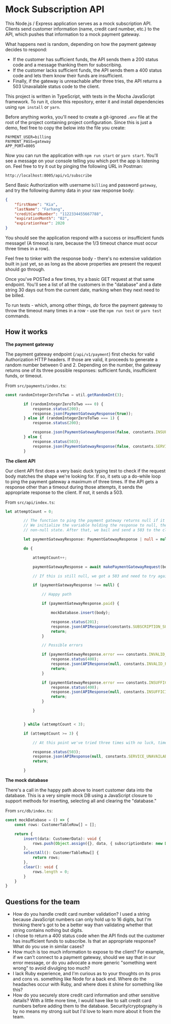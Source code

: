 # Mock Subscription API #

This Node.js / Express application serves as a mock subscription API. Clients send customer information (name, credit card number, etc.) to the API, which pushes that information to a mock payment gateway.

What happens next is random, depending on how the payment gateway decides to respond:

- If the customer has sufficient funds, the API sends them a 200 status code and a message thanking them for subscribing.
- If the customer lacks sufficient funds, the API sends them a 400 status code and lets them know their funds are insufficient.
- Finally, if the gateway is unreachable after three tries, the API returns a 503 Unavailable status code to the client.

This project is written in TypeScript, with tests in the Mocha JavaScript framework. To run it, clone this repository, enter it and install dependencies using `npm install` or `yarn`.

Before anything works, you'll need to create a git-ignored `.env` file at the root of the project containing project configuration. Since this is just a demo, feel free to copy the below into the file you create:

```
PAYMENT_USER=billing
PAYMENT_PASS=gateway
APP_PORT=8005
```

Now you can run the application with `npm run start` or `yarn start`. You'll see a message on your console telling you which port the app is listening on. Feel free to try it out by pinging the following URL in Postman:

`http://localhost:8005/api/v1/subscribe`

Send Basic Authorization with username `billing` and password `gateway`, and try the following dummy data in your raw response body:

```json
{
	"firstName": "Kia",
	"lastName": "Farhang",
	"creditCardNumber": "1122334455667788",
	"expirationMonth": "02",
	"expirationYear": 2020
}
```

You should see the application respond with a success or insufficient funds message! (A timeout is rare, because the 1/3 timeout chance must occur three times in a row).

Feel free to tinker with the response body - there's no extensive validation built in just yet, so as long as the above properties are present the request should go through.

Once you've POSTed a few times, try a basic GET request at that same endpoint. You'll see a list of all the customers in the "database" and a date string 30 days out from the current date, marking when they next need to be billed.

To run tests - which, among other things, _do_ force the payment gateway to throw the timeout many times in a row - use the `npm run test` or `yarn test` commands.

## How it works ##

**The payment gateway**

The payment gateway endpoint (`/api/v1/payment`) first checks for valid Authorization HTTP headers. If those are valid, it proceeds to generate a random number between 0 and 2. Depending on the number, the gateway returns one of its three possible responses: sufficient funds, insufficient funds, or timeout.

From `src/payments/index.ts`:

```typescript
const randomIntegerZeroToTwo = util.getRandomInt(3);

        if (randomIntegerZeroToTwo === 0) {
            response.status(200);
            response.json(PaymentGatewayResponse(true));
        } else if (randomIntegerZeroToTwo === 1) {
            response.status(200);

            response.json(PaymentGatewayResponse(false, constants.INSUFFICIENT_FUNDS));
        } else {
            response.status(503);
            response.json(PaymentGatewayResponse(false, constants.SERVICE_UNAVAILABLE));
        }
```

**The client API**

Our client API first does a very basic duck typing test to check if the request body matches the shape we're looking for. If so, it sets up a do-while loop to ping the payment gateway a maximum of three times. If the API gets a response other than a timeout during those attempts, it sends the appropriate response to the client. If not, it sends a 503.

From `src/api/index.ts`:

```typescript
let attemptCount = 0;

        // The function to ping the payment gateway returns null if it encounters a 503 Service Unavailable.
        // We initialize the variable holding the response to null, then try three times to get it into a 
        // non-null state. After that, we bail and send a 503 to the client.

        let paymentGatewayResponse: PaymentGatewayResponse | null = null;

        do {

            attemptCount++;

            paymentGatewayResponse = await makePaymentGatewayRequest(body);

            // If this is still null, we got a 503 and need to try again

            if (paymentGatewayResponse !== null) {

                // Happy path

                if (paymentGatewayResponse.paid) {

                    mockDatabase.insert(body);

                    response.status(201);
                    response.json(APIResponse(constants.SUBSCRIPTION_SUCCESSFUL, null));
                    return;
                }

                // Possible errors

                if (paymentGatewayResponse.error === constants.INVALID_PAYMENT_CREDENTIALS) {
                    response.status(400);
                    response.json(APIResponse(null, constants.INVALID_PAYMENT_CREDENTIALS));
                    return;
                }

                if (paymentGatewayResponse.error === constants.INSUFFICIENT_FUNDS) {
                    response.status(400);
                    response.json(APIResponse(null, constants.INSUFFICIENT_FUNDS));
                    return;
                }

            }


        } while (attemptCount < 3);

        if (attemptCount >= 3) {

            // At this point we've tried three times with no luck, time to send a 503 to the client.

            response.status(503);
            response.json(APIResponse(null, constants.SERVICE_UNAVAILABLE));
            return;

        }
```

**The mock database**

There's a call in the happy path above to insert customer data into the database. This is a very simple mock DB using a JavaScript closure to support methods for inserting, selecting all and clearing the "database."

From `src/db/index.ts`:

```typescript
const mockDatabase = () => {
    const rows: CustomerTableRow[] = [];

    return {
        insert(data: CustomerData): void {
            rows.push(Object.assign({}, data, { subscriptionDate: new Date() }));
        },
        selectAll(): CustomerTableRow[] {
            return rows;
        },
        clear(): void {
            rows.length = 0;
        }
    }
}
```

## Questions for the team ##

- How do you handle credit card number validation? I used a string because JavaScript numbers can only hold up to 16 digits, but I'm thinking there's got to be a better way than validating whether that string contains nothing but digits.
- I chose to return a 400 status code when the API finds out the customer has insufficient funds to subscribe. Is that an appropriate response? What do you use in similar cases?
- How much is too much information to expose to the client? For example, if we can't connect to a payment gateway, should we say that in our error message, or do you advocate a more generic "something went wrong" to avoid divulging too much?
- I lack Ruby experience, and I'm curious as to your thoughts on its pros and cons vs. something like Node for a back end. Where do the headaches occur with Ruby, and where does it shine for something like this?
- How do you securely store credit card information and other sensitive details? With a little more time, I would have like to salt credit card numbers before adding them to the database. Security/cryptography is by no means my strong suit but I'd love to learn more about it from the team.